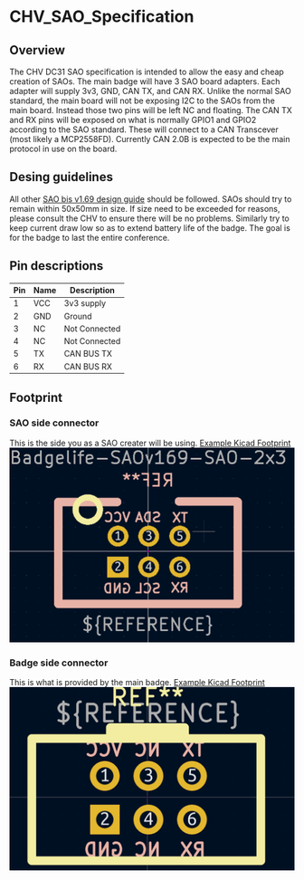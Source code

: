 # CHV_SAO_Specification
## Overview
The CHV DC31 SAO specification is intended to allow the easy and cheap creation of SAOs. The main badge will have 3 SAO board adapters. 
Each adapter will supply 3v3, GND, CAN TX, and CAN RX. Unlike the normal SAO standard, the main board will not be exposing I2C to the SAOs from the main board. Instead those two pins will be left NC and floating. The CAN TX and RX pins will be exposed on what is normally GPIO1 and GPIO2 according to the SAO standard. These will connect to a CAN Transcever (most likely a MCP2558FD). Currently CAN 2.0B is expected to be the main protocol in use on the board.

## Desing guidelines 
All other [SAO bis v1.69 design guide](https://hackaday.com/2019/03/20/introducing-the-shitty-add-on-v1-69bis-standard/) should be followed. SAOs should try to remain within 50x50mm in size. If size need to be exceeded for reasons, please consult the CHV to ensure there will be no problems. Similarly try to keep current draw low so as to extend battery life of the badge. The goal is for the badge to last the entire conference.

## Pin descriptions

| Pin | Name | Description|
|-----|------|------------|
| 1 | VCC | 3v3 supply |
| 2 | GND | Ground |
| 3 | NC | Not Connected |
| 4 | NC | Not Connected |
| 5 | TX | CAN BUS TX |
| 6 | RX | CAN BUS RX |

## Footprint
### SAO side connector
This is the side you as a SAO creater will be using. [Example Kicad Footprint](Badgelife-SAOv169-SAO-2x3.kicad_mod)
![SAO Footprint](SAO_footprint.PNG)

### Badge side connector
This is what is provided by the main badge. [Example Kicad Footprint](Badgelife-SAOv169-BADGE-2x3.kicad_mod)
![badge Footprint](Badge_footprint.PNG)

